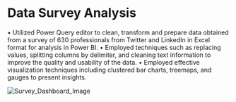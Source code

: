 # Data Survey Analysis
•	Utilized Power Query editor to clean, transform and prepare data obtained from a survey of 630 professionals from Twitter and LinkedIn in Excel format for analysis in Power BI. 
•	Employed techniques such as replacing values, splitting columns by delimiter, and cleaning text information to improve the quality and usability of the data. 
•	Employed effective visualization techniques including clustered bar charts, treemaps, and gauges to present insights. 



![Survey_Dashboard_Image](https://user-images.githubusercontent.com/77419851/222844784-b9d436bd-9c37-45c9-888d-6805c1ba23ff.png)
